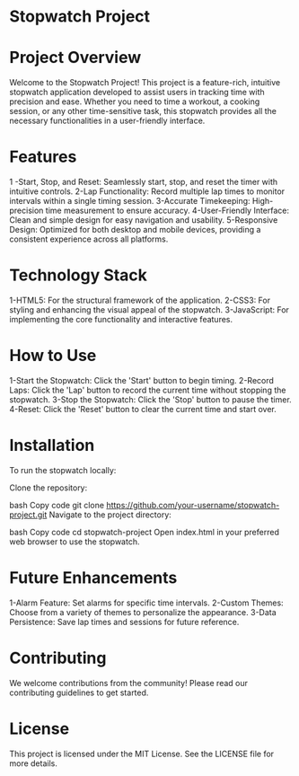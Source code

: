 # Stopwatch Project


# Project Overview


Welcome to the Stopwatch Project! This project is a feature-rich, intuitive stopwatch application developed to assist users in tracking time with precision and ease. Whether you need to time a workout, a cooking session, or any other time-sensitive task, this stopwatch provides all the necessary functionalities in a user-friendly interface.


# Features


1 -Start, Stop, and Reset: Seamlessly start, stop, and reset the timer with intuitive controls.
2-Lap Functionality: Record multiple lap times to monitor intervals within a single timing session.
3-Accurate Timekeeping: High-precision time measurement to ensure accuracy.
4-User-Friendly Interface: Clean and simple design for easy navigation and usability.
5-Responsive Design: Optimized for both desktop and mobile devices, providing a consistent experience across all platforms.


# Technology Stack


1-HTML5: For the structural framework of the application.
2-CSS3: For styling and enhancing the visual appeal of the stopwatch.
3-JavaScript: For implementing the core functionality and interactive features.

# How to Use

1-Start the Stopwatch: Click the 'Start' button to begin timing.
2-Record Laps: Click the 'Lap' button to record the current time without stopping the stopwatch.
3-Stop the Stopwatch: Click the 'Stop' button to pause the timer.
4-Reset: Click the 'Reset' button to clear the current time and start over.

# Installation
To run the stopwatch locally:

Clone the repository:

bash
Copy code
git clone https://github.com/your-username/stopwatch-project.git
Navigate to the project directory:

bash
Copy code
cd stopwatch-project
Open index.html in your preferred web browser to use the stopwatch.

# Future Enhancements
1-Alarm Feature: Set alarms for specific time intervals.
2-Custom Themes: Choose from a variety of themes to personalize the appearance.
3-Data Persistence: Save lap times and sessions for future reference.


# Contributing
We welcome contributions from the community! Please read our contributing guidelines to get started.

# License
This project is licensed under the MIT License. See the LICENSE file for more details.
